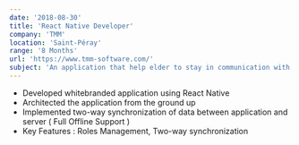 ```yaml
---
date: '2018-08-30'
title: 'React Native Developer'
company: 'TMM'
location: 'Saint-Péray'
range: '8 Months'
url: 'https://www.tmm-software.com/'
subject: 'An application that help elder to stay in communication with family throught an application'
---
```


- Developed whitebranded application using React Native
- Architected the application from the ground up
- Implemented two-way synchronization of data between application and server ( Full Offline Support )
- Key Features : Roles Management, Two-way synchronization

